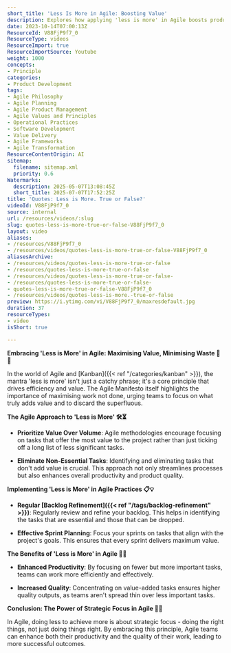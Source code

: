 ```yaml
---
short_title: 'Less Is More in Agile: Boosting Value'
description: Explores how applying 'less is more' in Agile boosts productivity and quality by focusing on high-value tasks, reducing waste, and streamlining team workflows.
date: 2023-10-14T07:00:13Z
ResourceId: V88FjP9f7_0
ResourceType: videos
ResourceImport: true
ResourceImportSource: Youtube
weight: 1000
concepts:
- Principle
categories:
- Product Development
tags:
- Agile Philosophy
- Agile Planning
- Agile Product Management
- Agile Values and Principles
- Operational Practices
- Software Development
- Value Delivery
- Agile Frameworks
- Agile Transformation
ResourceContentOrigin: AI
sitemap:
  filename: sitemap.xml
  priority: 0.6
Watermarks:
  description: 2025-05-07T13:08:45Z
  short_title: 2025-07-07T17:52:25Z
title: 'Quotes: Less is More. True or False?'
videoId: V88FjP9f7_0
source: internal
url: /resources/videos/:slug
slug: quotes-less-is-more-true-or-false-V88FjP9f7_0
layout: video
aliases:
- /resources/V88FjP9f7_0
- /resources/videos/quotes-less-is-more-true-or-false-V88FjP9f7_0
aliasesArchive:
- /resources/videos/quotes-less-is-more-true-or-false
- /resources/quotes-less-is-more-true-or-false
- /resources/videos/quotes-less-is-more-true-or-false-
- /resources/quotes-less-is-more-true-or-false-
- quotes-less-is-more-true-or-false-V88FjP9f7_0
- /resources/videos/quotes-less-is-more.-true-or-false
preview: https://i.ytimg.com/vi/V88FjP9f7_0/maxresdefault.jpg
duration: 37
resourceTypes:
- video
isShort: true

---
```

**Embracing 'Less is More' in Agile: Maximising Value, Minimising Waste 🚀🌟** 

In the world of Agile and [Kanban]({{< ref "/categories/kanban" >}}), the mantra 'less is more' isn't just a catchy phrase; it's a core principle that drives efficiency and value. The Agile Manifesto itself highlights the importance of maximising work not done, urging teams to focus on what truly adds value and to discard the superfluous. 

**The Agile Approach to 'Less is More' 🛠️⏳** 

- **Prioritize Value Over Volume**: Agile methodologies encourage focusing on tasks that offer the most value to the project rather than just ticking off a long list of less significant tasks. 

- **Eliminate Non-Essential Tasks**: Identifying and eliminating tasks that don't add value is crucial. This approach not only streamlines processes but also enhances overall productivity and product quality. 

**Implementing 'Less is More' in Agile Practices 📋💡** 

- **Regular [Backlog Refinement]({{< ref "/tags/backlog-refinement" >}})**: Regularly review and refine your backlog. This helps in identifying the tasks that are essential and those that can be dropped. 

- **Effective Sprint Planning**: Focus your sprints on tasks that align with the project's goals. This ensures that every sprint delivers maximum value. 

**The Benefits of 'Less is More' in Agile 🌈🚀** 

- **Enhanced Productivity**: By focusing on fewer but more important tasks, teams can work more efficiently and effectively. 

- **Increased Quality**: Concentrating on value-added tasks ensures higher quality outputs, as teams aren't spread thin over less important tasks. 

**Conclusion: The Power of Strategic Focus in Agile 🎯🌟** 

In Agile, doing less to achieve more is about strategic focus - doing the right things, not just doing things right. By embracing this principle, Agile teams can enhance both their productivity and the quality of their work, leading to more successful outcomes.
